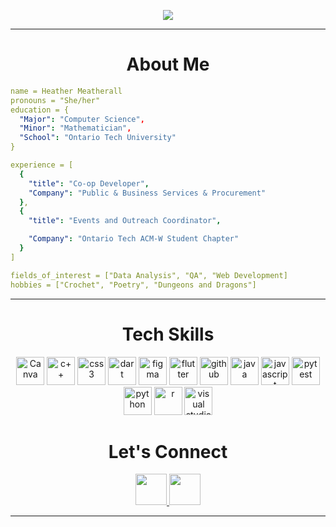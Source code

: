 
<p align="center">
<img src=https://capsule-render.vercel.app/api?type=venom&height=200&&color=0:FC9CCC,100:A70857&text=Hello%20World!-nl-Welcome%20to%20My%20Github!&reversal=false&textBg=false&fontColor=#FFFFFF>
</p>

---

<h1 align="center">About Me</h1>



```yaml
name = Heather Meatherall
pronouns = "She/her"
education = {
  "Major": "Computer Science",
  "Minor": "Mathematician",
  "School": "Ontario Tech University"
}

experience = [
  {
    "title": "Co-op Developer",
    "Company": "Public & Business Services & Procurement"
  },
  {
    "title": "Events and Outreach Coordinator",

    "Company": "Ontario Tech ACM-W Student Chapter"
  }
]

fields_of_interest = ["Data Analysis", "QA", "Web Development]
hobbies = ["Crochet", "Poetry", "Dungeons and Dragons"]
```

---

<h1 align="center">Tech Skills</h1>
<p align="center">
<img src="https://cdn.jsdelivr.net/gh/devicons/devicon@latest/icons/canva/canva-original.svg" alt="Canva" width="45" height="45"/>
<img src="https://cdn.jsdelivr.net/gh/devicons/devicon@latest/icons/cplusplus/cplusplus-plain.svg" alt="c++" width="45" height="45" />
<img src="https://cdn.jsdelivr.net/gh/devicons/devicon@latest/icons/css3/css3-original.svg" alt="css3" width="45" height="45"/>
<img src="https://cdn.jsdelivr.net/gh/devicons/devicon@latest/icons/dart/dart-plain.svg" alt="dart" width="45" height="45"/>
<img src="https://cdn.jsdelivr.net/gh/devicons/devicon@latest/icons/figma/figma-plain.svg" alt="figma" width="45" height="45"/>
<img src="https://cdn.jsdelivr.net/gh/devicons/devicon@latest/icons/flutter/flutter-plain.svg" alt="flutter" width="45" height="45"/>
<img src="https://cdn.jsdelivr.net/gh/devicons/devicon@latest/icons/github/github-original.svg" alt="github" width="45" height="45"/>
<img src="https://cdn.jsdelivr.net/gh/devicons/devicon@latest/icons/java/java-original.svg" alt="java" width="45" height="45"/>
<img src="https://cdn.jsdelivr.net/gh/devicons/devicon@latest/icons/javascript/javascript-original.svg" alt="javascript" width="45" height="45" />
<img src="https://cdn.jsdelivr.net/gh/devicons/devicon@latest/icons/pytest/pytest-plain.svg" alt="pytest" width="45" height="45"/>
<img src="https://cdn.jsdelivr.net/gh/devicons/devicon@latest/icons/python/python-plain.svg" alt="python" width="45" height="45"/>
<img src="https://cdn.jsdelivr.net/gh/devicons/devicon@latest/icons/r/r-plain.svg" alt="r" width="45" height="45"/>
<img src="https://cdn.jsdelivr.net/gh/devicons/devicon@latest/icons/visualstudio/visualstudio-plain.svg" alt="visual studio" width="45" height="45"/>
</p>

<h1 align="center">Let's Connect</h1>
<p align="center">
  <a href="https://www.linkedin.com/in/heather-meatherall/">
  <img height="50" src="https://user-images.githubusercontent.com/46517096/166973395-19676cd8-f8ec-4abf-83ff-da8243505b82.png"/>
</a> 
<a href="(https://heather-meatherall.github.io/)">
  <img height="50" src="https://user-images.githubusercontent.com/46517096/166972883-f5f1d88c-0246-4374-88ac-ded0f2cf0699.png"/"/>
</a> 

</p>

---

